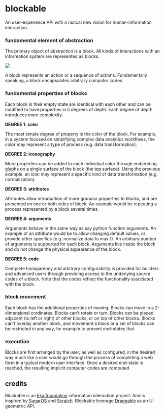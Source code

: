 # blockable
An user-experience API with a radical new vision for human-information interaction. 

### fundamental element of abstraction
The primary object of abstraction is a block. All kinds of interactions with an information system are represented as blocks.

<img src=https://i.ibb.co/DrL7znQ/Screen-Shot-2019-01-30-at-3-45-35-PM.png>

A block represents an action or a sequence of actions. Fundamentally speaking, a block encapsulates arbitrary computer codes. 

### fundamental properties of blocks

Each block in their empty state are identical with each other and can be modified to have properties in 5 degrees of depth. Each degree of depth introduces more complexity. 

**DEGREE 1: color**

The most simple degree of property is the color of the block. For example, in a system focused on simplifying complex data analytics workflows, the color may represent a type of process (e.g. data transformation). 

**DEGREE 2: iconography**

More properties can be added to each individual color through embedding glyphs on a single surface of the block (the top surface). Using the previous example, an icon may represent a specific kind of data transformation (e.g. normalization). 

**DEGREE 3: attributes**

Attributes allow introduction of more granular properties to blocks, and are presented on one or both sides of block. An example would be repeating a process represented by a block several times. 

**DEGREE 4: arguments**

Arguments behave in the same way as say python function arguments. An example of an attribute would be to allow changing default values, or provide other specifics (e.g. normalize data to max 1). An arbitrary number of arguments is supported for each block. Arguments live inside the block and do not change the physical appearance of the block.

**DEGREE 5: code**

Complete transparency and arbitrary configurability is provided for builders and advanced users through providing access to the underlying source codes of a block. Note that the codes reflect the functionality associated with the block.

### block movement

Each block has the additional properties of moving. Blocks can move in a 2-dimensional cordinates. Blocks can't rotate or turn. Blocks can be placed adjacent (to left or right) of other blocks, or on top of other blocks. Blocks can't overlay another block, and movement a block or a set of blocks can be restricted in any way, for example to prevent end-states that 

### execution 

Blocks are first arranged by the user, as well as configured, in the desired way much like a user would go through the process of completing a web form in a typical modern user interface. Once a desired end-state is reached, the resulting implicit computer codes are computed. 

## credits

Blockable is an [Eka foundation](http://eka.to) information interaction project. And is inspired by [SugarOS](https://sugarlabs.org/) and [Scratch](https://scratch.mit.edu/). Blockable leverage [Draggable](https://shopify.github.io/draggable/) as an UI geometric API.
